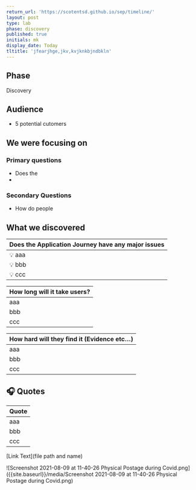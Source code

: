 ```yaml
---
return_url: 'https://scotentsd.github.io/sep/timeline/'
layout: post
type: lab
phase: discovery
published: true
initials: mk
display_date: Today
tltitle: 'jfearjhge,jkv,kvjknkbjndbkln'
---
```

## Phase
   Discovery

## Audience
- 5 potential cutomers

## We were focusing on 
### Primary questions

- Does the 
- 
### Secondary Questions

- How do people 

## What we discovered

| Does the Application Journey have any major issues
|---
|  💡 aaa
|  💡 bbb
|  💡 ccc


| How long will it take users?
|---
|  aaa
|  bbb
|  ccc


| How hard will they find it (Evidence etc…)
|---
|  aaa
|  bbb
|  ccc


## 🎧 Quotes

| Quote
| ---
|  aaa
|  bbb
|  ccc



[Link Text](file path and name)
<!--more-->

![Screenshot 2021-08-09 at 11-40-26 Physical Postage during Covid.png]({{site.baseurl}}/media/Screenshot 2021-08-09 at 11-40-26 Physical Postage during Covid.png)

